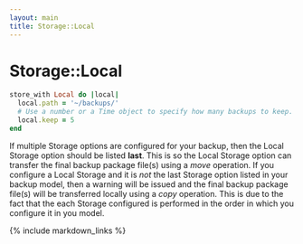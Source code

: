 ```yaml
---
layout: main
title: Storage::Local
---
```


Storage::Local
==============

``` rb
store_with Local do |local|
  local.path = '~/backups/'
  # Use a number or a Time object to specify how many backups to keep.
  local.keep = 5
end
```

If multiple Storage options are configured for your backup, then the Local Storage option should be listed **last**.
This is so the Local Storage option can transfer the final backup package file(s) using a _move_ operation.
If you configure a Local Storage and it is _not_ the last Storage option listed in your backup model, then a warning
will be issued and the final backup package file(s) will be transferred locally using a _copy_ operation. This is due to
the fact that the each Storage configured is performed in the order in which you configure it in you model.

{% include markdown_links %}
